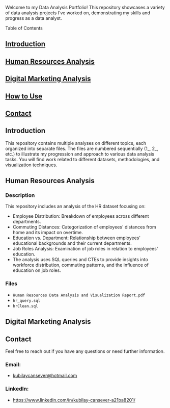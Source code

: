 Welcome to my Data Analysis Portfolio! This repository showcases a variety of data analysis projects I’ve worked on, demonstrating my skills and progress as a data analyst.

Table of Contents
## [Introduction](#introduction)

## [Human Resources Analysis](#human-resources-analysis)

## [Digital Marketing Analysis](#digital-marketing-analysis)

## [How to Use](#how-to-use)

## [Contact](#contact)

<h2 id="introduction">Introduction</h2>

This repository contains multiple analyses on different topics, each organized into separate files. The files are numbered sequentially (1_, 2_, etc.) to illustrate my progression and approach to various data analysis tasks. You will find work related to different datasets, methodologies, and visualization techniques.

<h2 id="human-resources-analysis">Human Resources Analysis</h2>

### Description
This repository includes an analysis of the HR dataset focusing on:
- Employee Distribution: Breakdown of employees across different departments.
- Commuting Distances: Categorization of employees' distances from home and its impact on overtime.
- Education vs. Department: Relationship between employees' educational backgrounds and their current departments.
- Job Roles Analysis: Examination of job roles in relation to employees' education.
- The analysis uses SQL queries and CTEs to provide insights into workforce distribution, commuting patterns, and the influence of education on job roles.

### Files
- `Human Resources Data Analysis and Visualization Report.pdf`
- `hr_query.sql`
- `hrClean.sql`

<h2 id="digital-marketing-analysis">Digital Marketing Analysis</h2>

<!-- Add your content here -->

<h2 id="contact">Contact</h2>
Feel free to reach out if you have any questions or need further information.

### Email: 
- kubilaycansever@hotmail.com

### LinkedIn: 
- https://www.linkedin.com/in/kubilay-cansever-a21ba8201/
